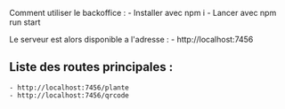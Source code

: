 Comment utiliser le backoffice :
    - Installer avec npm i
    - Lancer avec npm run start

Le serveur est alors disponible a l'adresse : 
    - http://localhost:7456


## Liste des routes principales : 
    - http://localhost:7456/plante
    - http://localhost:7456/qrcode